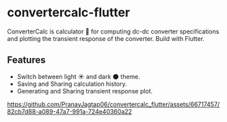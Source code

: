 # convertercalc-flutter
ConverterCalc is calculator 📱 for computing dc-dc converter specifications and plotting the transient response of the converter. Build with Flutter.

## Features
 - Switch between light ☀️ and dark 🌑 theme.
 - Saving and Sharing calculation history.
 - Generating and Sharing transient response plot.




https://github.com/PranayJagtap06/convertercalc_flutter/assets/66717457/82cb7d88-a089-47a7-991a-724e40360a22


